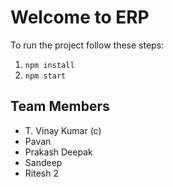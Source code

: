 # Welcome to ERP

To run the project follow these steps:

1. `npm install`
2. `npm start`


## Team Members
- T. Vinay Kumar (c)
- Pavan
- Prakash Deepak
- Sandeep
- Ritesh
2
​

